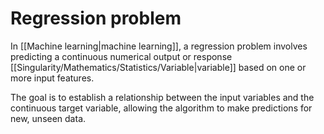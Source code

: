 # Regression problem

In [[Machine learning|machine learning]], a regression problem involves predicting a continuous numerical output or response [[Singularity/Mathematics/Statistics/Variable|variable]] based on one or more input features. 

The goal is to establish a relationship between the input variables and the continuous target variable, allowing the algorithm to make predictions for new, unseen data.